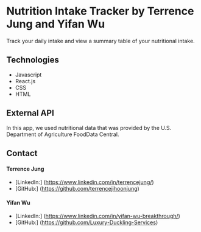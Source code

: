 # Nutrition Intake Tracker by Terrence Jung and Yifan Wu
Track your daily intake and view a summary table of your nutritional intake.

## Technologies

* Javascript
* React.js
* CSS
* HTML

## External API

In this app, we used nutritional data that was provided by the U.S. Department of Agriculture FoodData Central.

## Contact

#### Terrence Jung
* [LinkedIn:] (https://www.linkedin.com/in/terrencejung/)
* [GitHub:] (https://github.com/terrencejihoonjung)

#### Yifan Wu
* [LinkedIn:] (https://www.linkedin.com/in/yifan-wu-breakthrough/)
* [GitHub:] (https://github.com/Luxury-Duckling-Services)
